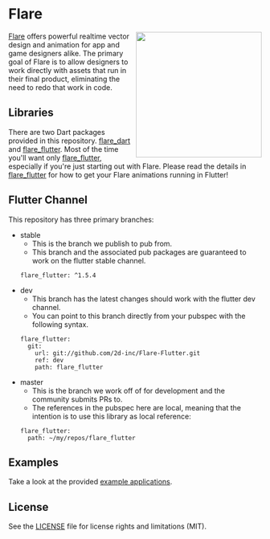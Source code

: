 # Flare
<img align="right" src="https://cdn.2dimensions.com/flare_macbook.png" height="250">

[Flare](https://www.2dimensions.com/about-flare) offers powerful realtime vector design and animation for app and game designers alike. The primary goal of Flare is to allow designers to work directly with assets that run in their final product, eliminating the need to redo that work in code.

## Libraries
There are two Dart packages provided in this repository. [flare_dart](flare_dart) and [flare_flutter](flare_flutter). Most of the time you'll want only [flare_flutter](flare_flutter), especially if you're just starting out with Flare. Please read the details in [flare_flutter](flare_flutter) for how to get your Flare animations running in Flutter!

## Flutter Channel
This repository has three primary branches: 
- stable
  - This is the branch we publish to pub from. 
  - This branch and the associated pub packages are guaranteed to work on the flutter stable channel.
  ```
  flare_flutter: ^1.5.4
  ```
- dev
  - This branch has the latest changes should work with the flutter dev channel.
  - You can point to this branch directly from your pubspec with the following syntax.
  ```
  flare_flutter:
    git: 
      url: git://github.com/2d-inc/Flare-Flutter.git
      ref: dev
      path: flare_flutter
  ```
- master
  - This is the branch we work off of for development and the community submits PRs to.
  - The references in the pubspec here are local, meaning that the intention is to use this library as local reference:
  ```
  flare_flutter:
    path: ~/my/repos/flare_flutter
  ```

## Examples
Take a look at the provided [example applications](https://github.com/2d-inc/Flare-Flutter/tree/master/example).

## License
See the [LICENSE](LICENSE) file for license rights and limitations (MIT).

